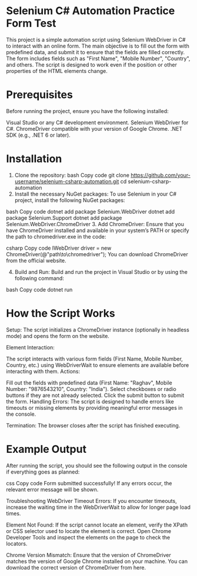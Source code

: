 
# Selenium C# Automation Practice Form Test
This project is a simple automation script using Selenium WebDriver in C# to interact with an online form. The main objective is to fill out the form with predefined data, and submit it to ensure that the fields are filled correctly. The form includes fields such as "First Name", "Mobile Number", "Country", and others. The script is designed to work even if the position or other properties of the HTML elements change.

# Prerequisites
Before running the project, ensure you have the following installed:

Visual Studio or any C# development environment.
Selenium WebDriver for C#.
ChromeDriver compatible with your version of Google Chrome.
.NET SDK (e.g., .NET 6 or later).
# Installation
1. Clone the repository:
bash
Copy code
git clone https://github.com/your-username/selenium-csharp-automation.git
cd selenium-csharp-automation
2. Install the necessary NuGet packages:
To use Selenium in your C# project, install the following NuGet packages:

bash
Copy code
dotnet add package Selenium.WebDriver
dotnet add package Selenium.Support
dotnet add package Selenium.WebDriver.ChromeDriver
3. Add ChromeDriver:
Ensure that you have ChromeDriver installed and available in your system’s PATH or specify the path to chromedriver.exe in the code:

csharp
Copy code
IWebDriver driver = new ChromeDriver(@"path\to\chromedriver");
You can download ChromeDriver from the official website.

4. Build and Run:
Build and run the project in Visual Studio or by using the following command:

bash
Copy code
dotnet run
# How the Script Works
Setup: The script initializes a ChromeDriver instance (optionally in headless mode) and opens the form on the website.

Element Interaction:

The script interacts with various form fields (First Name, Mobile Number, Country, etc.) using WebDriverWait to ensure elements are available before interacting with them.
Actions:

Fill out the fields with predefined data (First Name: "Raghav", Mobile Number: "9876543210", Country: "India").
Select checkboxes or radio buttons if they are not already selected.
Click the submit button to submit the form.
Handling Errors: The script is designed to handle errors like timeouts or missing elements by providing meaningful error messages in the console.

Termination: The browser closes after the script has finished executing.

# Example Output
After running the script, you should see the following output in the console if everything goes as planned:

css
Copy code
Form submitted successfully!
If any errors occur, the relevant error message will be shown.

Troubleshooting
WebDriver Timeout Errors: If you encounter timeouts, increase the waiting time in the WebDriverWait to allow for longer page load times.

Element Not Found: If the script cannot locate an element, verify the XPath or CSS selector used to locate the element is correct. Open Chrome Developer Tools and inspect the elements on the page to check the locators.

Chrome Version Mismatch: Ensure that the version of ChromeDriver matches the version of Google Chrome installed on your machine. You can download the correct version of ChromeDriver from here.

